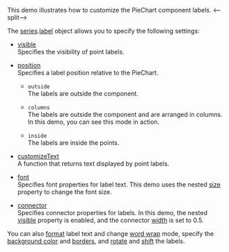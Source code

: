 This demo illustrates how to customize the PieChart component labels.
<--split-->

The [series](/Documentation/ApiReference/UI_Components/dxPieChart/Configuration/series/).[label](/Documentation/ApiReference/UI_Components/dxPieChart/Configuration/series/label/) object allows you to specify the following settings:

- [visible](/Documentation/ApiReference/UI_Components/dxPieChart/Configuration/series/label/#visible)    
Specifies the visibility of point labels.

- [position](/Documentation/ApiReference/UI_Components/dxPieChart/Configuration/series/label/#position)    
Specifies a label position relative to the PieChart.

    - `outside`   
    The labels are outside the component.

    - `columns`    
    The labels are outside the component and are arranged in columns. In this demo, you can see this mode in action.

    - `inside`    
    The labels are inside the points.

- [customizeText](/Documentation/ApiReference/UI_Components/dxPieChart/Configuration/series/label/#customizeText)    
A function that returns text displayed by point labels.

- [font](/Documentation/ApiReference/UI_Components/dxPieChart/Configuration/series/label/font/)    
Specifies font properties for label text. This demo uses the nested [size](/Documentation/ApiReference/UI_Components/dxPieChart/Configuration/series/label/font/#size) property to change the font size.

- [connector](/Documentation/ApiReference/UI_Components/dxPieChart/Configuration/series/label/connector/)    
Specifies connector properties for labels. In this demo, the nested [visible](/Documentation/ApiReference/UI_Components/dxPieChart/Configuration/series/label/connector/#visible) property is enabled, and the connector [width](/Documentation/ApiReference/UI_Components/dxPieChart/Configuration/series/label/connector/#width) is set to 0.5.

You can also [format](/Documentation/ApiReference/UI_Components/dxPieChart/Configuration/series/label/#format) label text and change [word wrap](/Documentation/ApiReference/UI_Components/dxPieChart/Configuration/series/label/#wordWrap) mode, specify the [background color](/Documentation/ApiReference/UI_Components/dxPieChart/Configuration/series/label/#backgroundColor) and [borders](/Documentation/ApiReference/UI_Components/dxPieChart/Configuration/series/label/border/), and [rotate](/Documentation/ApiReference/UI_Components/dxPieChart/Configuration/series/label/#rotationAngle) and [shift](/Documentation/ApiReference/UI_Components/dxPieChart/Configuration/series/label/#radialOffset) the labels.